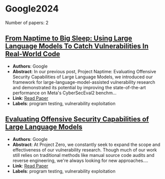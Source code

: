 # Google2024

Number of papers: 2

## [From Naptime to Big Sleep: Using Large Language Models To Catch Vulnerabilities In Real-World Code](paper_1.md)
- **Authors**: Google
- **Abstract**: In our previous post, Project Naptime: Evaluating Offensive Security Capabilities of Large Language Models, we introduced our framework for large-language-model-assisted vulnerability research and demonstrated its potential by improving the state-of-the-art performance on Meta's CyberSecEval2 benchm...
- **Link**: [Read Paper](https://googleprojectzero.blogspot.com/2024/10/from-naptime-to-big-sleep.html)
- **Labels**: program testing, vulnerability exploitation

## [Evaluating Offensive Security Capabilities of Large Language Models](paper_2.md)
- **Authors**: Google
- **Abstract**: At Project Zero, we constantly seek to expand the scope and effectiveness of our vulnerability research. Though much of our work still relies on traditional methods like manual source code audits and reverse engineering, we're always looking for new approaches....
- **Link**: [Read Paper](https://googleprojectzero.blogspot.com/2024/06/project-naptime.html)
- **Labels**: program testing, vulnerability exploitation

